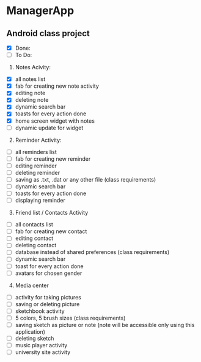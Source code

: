 # ManagerApp
## Android class project
- [x] Done:
- [ ] To Do:

1. Notes Acivity:
* [x] all notes list
* [x] fab for creating new note activity
* [x] editing note
* [x] deleting note
* [x] dynamic search bar
* [x] toasts for every action done
* [x] home screen widget with notes
* [ ] dynamic update for widget
2. Reminder Activity:
* [ ] all reminders list
* [ ] fab for creating new reminder
* [ ] editing reminder 
* [ ] deleting reminder
* [ ] saving as .txt, .dat or any other file (class requirements)
* [ ] dynamic search bar
* [ ] toasts for every action done
* [ ] displaying reminder 
3. Friend list / Contacts Activity
* [ ] all contacts list
* [ ] fab for creating new contact
* [ ] editing contact
* [ ] deleting contact
* [ ] database instead of shared preferences (class requirements)
* [ ] dynamic search bar
* [ ] toast for every action done
* [ ] avatars for chosen gender
4. Media center
* [ ] activity for taking pictures
* [ ] saving or deleting picture
* [ ] sketchbook activity 
* [ ] 5 colors, 5 brush sizes (class requirements)
* [ ] saving sketch as picture or note (note will be accessible only using this application)
* [ ] deleting sketch
* [ ] music player activity
* [ ] university site activity
